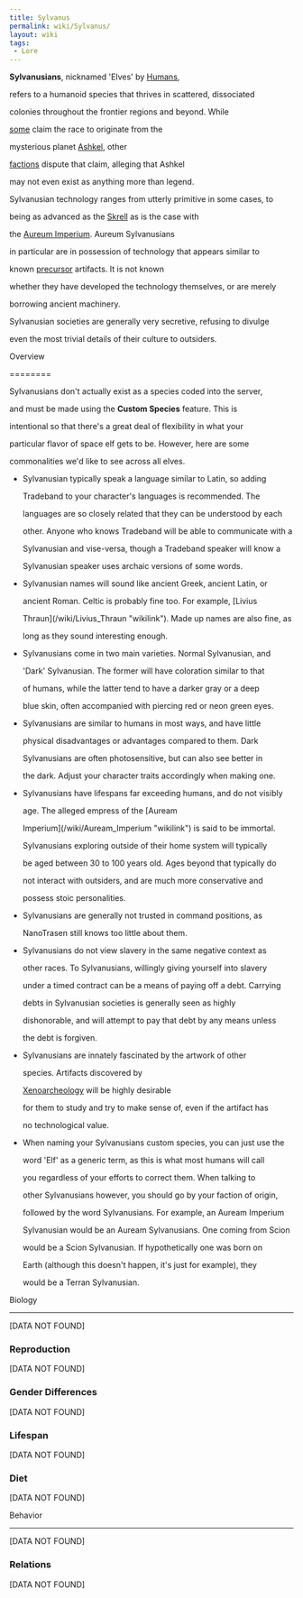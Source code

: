 ```yaml
---
title: Sylvanus
permalink: wiki/Sylvanus/
layout: wiki
tags:
 - Lore
---
```


**Sylvanusians**, nicknamed 'Elves' by [Humans](/wiki/Humans "wikilink"),
refers to a humanoid species that thrives in scattered, dissociated
colonies throughout the frontier regions and beyond. While
[some](/wiki/Livius_Thraun "wikilink") claim the race to originate from the
mysterious planet [Ashkel](/wiki/Ashkel "wikilink"), other
[factions](/wiki/Scion "wikilink") dispute that claim, alleging that Ashkel
may not even exist as anything more than legend.

Sylvanusian technology ranges from utterly primitive in some cases, to
being as advanced as the [Skrell](/wiki/Skrell "wikilink") as is the case with
the [Aureum Imperium](/wiki/Aureum_Imperium "wikilink"). Aureum Sylvanusians
in particular are in possession of technology that appears similar to
known [precursor](precursor "wikilink") artifacts. It is not known
whether they have developed the technology themselves, or are merely
borrowing ancient machinery.

Sylvanusian societies are generally very secretive, refusing to divulge
even the most trivial details of their culture to outsiders.

Overview
========

Sylvanusians don't actually exist as a species coded into the server,
and must be made using the **Custom Species** feature. This is
intentional so that there's a great deal of flexibility in what your
particular flavor of space elf gets to be. However, here are some
commonalities we'd like to see across all elves.

-   Sylvanusian typically speak a language similar to Latin, so adding
    Tradeband to your character's languages is recommended. The
    languages are so closely related that they can be understood by each
    other. Anyone who knows Tradeband will be able to communicate with a
    Sylvanusian and vise-versa, though a Tradeband speaker will know a
    Sylvanusian speaker uses archaic versions of some words.
-   Sylvanusian names will sound like ancient Greek, ancient Latin, or
    ancient Roman. Celtic is probably fine too. For example, [Livius
    Thraun](/wiki/Livius_Thraun "wikilink"). Made up names are also fine, as
    long as they sound interesting enough.
-   Sylvanusians come in two main varieties. Normal Sylvanusian, and
    'Dark' Sylvanusian. The former will have coloration similar to that
    of humans, while the latter tend to have a darker gray or a deep
    blue skin, often accompanied with piercing red or neon green eyes.
-   Sylvanusians are similar to humans in most ways, and have little
    physical disadvantages or advantages compared to them. Dark
    Sylvanusians are often photosensitive, but can also see better in
    the dark. Adjust your character traits accordingly when making one.
-   Sylvanusians have lifespans far exceeding humans, and do not visibly
    age. The alleged empress of the [Auream
    Imperium](/wiki/Auream_Imperium "wikilink") is said to be immortal.
    Sylvanusians exploring outside of their home system will typically
    be aged between 30 to 100 years old. Ages beyond that typically do
    not interact with outsiders, and are much more conservative and
    possess stoic personalities.
-   Sylvanusians are generally not trusted in command positions, as
    NanoTrasen still knows too little about them.
-   Sylvanusians do not view slavery in the same negative context as
    other races. To Sylvanusians, willingly giving yourself into slavery
    under a timed contract can be a means of paying off a debt. Carrying
    debts in Sylvanusian societies is generally seen as highly
    dishonorable, and will attempt to pay that debt by any means unless
    the debt is forgiven.
-   Sylvanusians are innately fascinated by the artwork of other
    species. Artifacts discovered by
    [Xenoarcheology](/wiki/Xenoarcheology "wikilink") will be highly desirable
    for them to study and try to make sense of, even if the artifact has
    no technological value.
-   When naming your Sylvanusians custom species, you can just use the
    word 'Elf' as a generic term, as this is what most humans will call
    you regardless of your efforts to correct them. When talking to
    other Sylvanusians however, you should go by your faction of origin,
    followed by the word Sylvanusians. For example, an Auream Imperium
    Sylvanusian would be an Auream Sylvanusians. One coming from Scion
    would be a Scion Sylvanusian. If hypothetically one was born on
    Earth (although this doesn't happen, it's just for example), they
    would be a Terran Sylvanusian.

Biology
-------

\[DATA NOT FOUND\]

### Reproduction

\[DATA NOT FOUND\]

### Gender Differences

\[DATA NOT FOUND\]

### Lifespan

\[DATA NOT FOUND\]

### Diet

\[DATA NOT FOUND\]

Behavior
--------

\[DATA NOT FOUND\]

### Relations

\[DATA NOT FOUND\]
